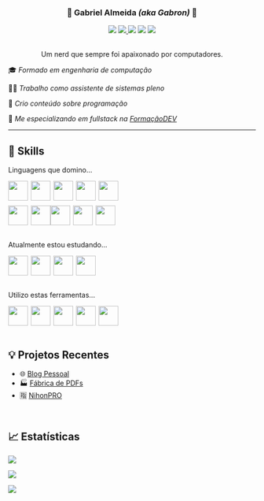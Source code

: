 
<h3 align="center">🚀 Gabriel Almeida <em>(aka Gabron)</em> 🚀</h3>

<div align="center">
<a href="https://www.linkedin.com/in/seu-usuário-linkedln-aqui" target="_blank"><img loading="lazy" src="https://img.shields.io/badge/-LinkedIn-%230077B5?style=for-the-badge&logo=linkedin&logoColor=white" target="_blank"></a>
<a href="https://gabrondev.com" target="_blank">
  <img src="https://img.shields.io/badge/-Blogger-FF5722?style=for-the-badge&logo=blogger&logoColor=white" target="_blank">
</a>
<a href="https://www.youtube.com/@gabrondev" target="_blank"><img loading="lazy" src="https://img.shields.io/badge/YouTube-FF0000?style=for-the-badge&logo=youtube&logoColor=white" target="_blank"></a>
<a href="https://www.instagram.com/gabrondev" target="_blank"><img loading="lazy" src="https://img.shields.io/badge/-Instagram-%23E4405F?style=for-the-badge&logo=instagram&logoColor=white" target="_blank"></a>
<a href = "mailto:gabrieltux19@gmail.com"><img loading="lazy" src="https://img.shields.io/badge/Gmail-D14836?style=for-the-badge&logo=gmail&logoColor=white" target="_blank"></a>
</div>

<br>

<p align="center">Um nerd que sempre foi apaixonado por computadores.</p>

🎓 _Formado em engenharia de computação_

👨‍💻 _Trabalho como assistente de sistemas pleno_

🎥 _Crio conteúdo sobre programação_

🎯 _Me especializando em fullstack na [FormaçãoDEV](https://www.formacao.dev)_

---



## 🤹 Skills

<p>Linguagens que domino...</p>
<div style="display: flex;">
<img src="https://cdn.jsdelivr.net/gh/devicons/devicon@latest/icons/java/java-original.svg" style="height: 40px; margin-right: 6px;"/>
<img src="https://cdn.jsdelivr.net/gh/devicons/devicon@latest/icons/html5/html5-original.svg" style="height: 40px; margin-right: 6px;"/>
<img src="https://cdn.jsdelivr.net/gh/devicons/devicon@latest/icons/css3/css3-original.svg" style="height: 40px; margin-right: 6px;"/>
<img src="https://cdn.jsdelivr.net/gh/devicons/devicon@latest/icons/javascript/javascript-original.svg" style="height: 40px; margin-right: 6px;"/>
<img src="https://cdn.jsdelivr.net/gh/devicons/devicon@latest/icons/python/python-original.svg" style="height: 40px; margin-right: 6px;"/>
</div>

<div style="display: flex; margin-top: 10px;">
<img src="https://cdn.jsdelivr.net/gh/devicons/devicon@latest/icons/csharp/csharp-original.svg" style="height: 40px; margin-right: 6px;"/>
<img src="https://cdn.jsdelivr.net/gh/devicons/devicon@latest/icons/firebase/firebase-original.svg" style="height: 40px;"/>
<img src="https://cdn.jsdelivr.net/gh/devicons/devicon@latest/icons/mysql/mysql-original.svg" style="height: 40px; margin-right: 6px;"/>
<img src="https://cdn.jsdelivr.net/gh/devicons/devicon@latest/icons/mongodb/mongodb-original.svg" style="height: 40px; margin-right: 6px;"/>
<img src="https://cdn.jsdelivr.net/gh/devicons/devicon@latest/icons/microsoftsqlserver/microsoftsqlserver-original.svg" style="height: 40px; margin-right: 6px;"/>
</div>

<br>

<p>Atualmente estou estudando...</p>
<div style="display: flex;">
<img src="https://cdn.jsdelivr.net/gh/devicons/devicon@latest/icons/typescript/typescript-original.svg" style="height: 40px; margin-right: 6px;"/>
<img src="https://cdn.jsdelivr.net/gh/devicons/devicon@latest/icons/react/react-original.svg" style="height: 40px; margin-right: 6px;"/>
<img src="https://cdn.jsdelivr.net/gh/devicons/devicon@latest/icons/amazonwebservices/amazonwebservices-plain-wordmark.svg" style="height: 40px; margin-right: 6px;"/>
<img src="https://cdn.jsdelivr.net/gh/devicons/devicon@latest/icons/tailwindcss/tailwindcss-original.svg" style="height: 40px; margin-right: 6px;"/>
</div>

<br>

<p>Utilizo estas ferramentas...</p>
<div style="display: flex;">
<img src="https://cdn.jsdelivr.net/gh/devicons/devicon@latest/icons/linux/linux-original.svg" style="height: 40px; margin-right: 6px;"/>
<img src="https://cdn.jsdelivr.net/gh/devicons/devicon@latest/icons/windows11/windows11-original.svg" style="height: 40px; margin-right: 6px;"/>
<img src="https://cdn.jsdelivr.net/gh/devicons/devicon@latest/icons/vscode/vscode-original.svg" style="height: 40px; margin-right: 6px;"/>
<img src="https://cdn.jsdelivr.net/gh/devicons/devicon@latest/icons/androidstudio/androidstudio-original.svg" style="height: 40px; margin-right: 6px;"/>
<img src="https://cdn.jsdelivr.net/gh/devicons/devicon@latest/icons/eclipse/eclipse-original.svg" style="height: 40px;"/>
</div>

<br>

## 💡 Projetos Recentes

- 🌐 [Blog Pessoal](https://www.gabrondev.com/p/home.html)
- 🏭 [Fábrica de PDFs](https://github.com/gabrondev/pdf_factory)
- 🈯 [NihonPRO](https://github.com/gabrondev/nihon_pro)

<br>

## 📈 Estatísticas

[![](https://streak-stats.demolab.com?user=gabrondev&theme=radical)](https://git.io/streak-stats)

![](https://github-readme-stats.vercel.app/api?username=gabrondev&show_icons=true&theme=radical)

[![](https://github-readme-stats.vercel.app/api/top-langs/?username=gabrondev&layout=compact&theme=radical)](https://github.com/anuraghazra/github-readme-stats)  
       

